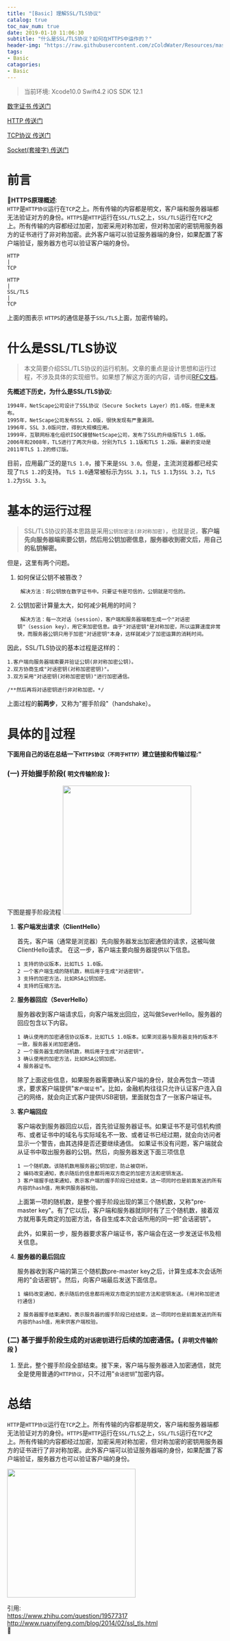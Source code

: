 ```yaml
---
title: "[Basic] 理解SSL/TLS协议"
catalog: true
toc_nav_num: true
date: 2019-01-10 11:06:30
subtitle: "什么是SSL/TLS协议？如何在HTTPS中运作的？"
header-img: "https://raw.githubusercontent.com/zColdWater/Resources/master/Images/camper.jpg"
tags:
- Basic
catagories:
- Basic
---
```


> 当前环境: Xcode10.0 Swift4.2 iOS SDK 12.1

[数字证书 传送门](https://zcoldwater.github.io/blog/article/commonsense/dc1/)

[HTTP 传送门](https://zcoldwater.github.io/blog/article/commonsense/http1/) 

[TCP协议 传送门]() 

[Socket(套接字) 传送门](https://zcoldwater.github.io/blog/article/commonsense/socket1/)


前言
=======

**HTTPS原理概述**:   
`HTTP`是`HTTP协议`运行在`TCP`之上。所有传输的内容都是明文，客户端和服务器端都无法验证对方的身份。`HTTPS`是`HTTP`运行在`SSL/TLS`之上，`SSL/TLS`运行在`TCP`之上。所有传输的内容都经过加密，加密采用对称加密，但对称加密的密钥用服务器方的证书进行了非对称加密。此外客户端可以验证服务器端的身份，如果配置了客户端验证，服务器方也可以验证客户端的身份。 

```
HTTP  
|  
TCP  
```

```
HTTP  
|   
SSL/TLS  
|   
TCP
```

上面的图表示 `HTTPS`的通信是基于`SSL/TLS`上面，加密传输的。


什么是SSL/TLS协议
=======

> 本文简要介绍SSL/TLS协议的运行机制。文章的重点是设计思想和运行过程，不涉及具体的实现细节。如果想了解这方面的内容，请参阅[RFC文档](http://tools.ietf.org/html/rfc5246)。

**先概述下历史，为什么是SSL/TLS协议:**  

    1994年，NetScape公司设计了SSL协议（Secure Sockets Layer）的1.0版，但是未发布。
    1995年，NetScape公司发布SSL 2.0版，很快发现有严重漏洞。
    1996年，SSL 3.0版问世，得到大规模应用。
    1999年，互联网标准化组织ISOC接替NetScape公司，发布了SSL的升级版TLS 1.0版。
    2006年和2008年，TLS进行了两次升级，分别为TLS 1.1版和TLS 1.2版。最新的变动是2011年TLS 1.2的修订版。
 
目前，应用最广泛的是`TLS 1.0`，接下来是`SSL 3.0`。但是，主流浏览器都已经实现了`TLS 1.2`的支持。
`TLS 1.0`通常被标示为`SSL 3.1`，`TLS 1.1`为`SSL 3.2`，`TLS 1.2`为`SSL 3.3`。


基本的运行过程
=======

> SSL/TLS协议的基本思路是采用`公钥加密法(非对称加密)`，也就是说，**客户端先向服务器端索要公钥，然后用公钥加密信息，服务器收到密文后，用自己的私钥解密。**

但是，这里有两个问题。

1. 如何保证公钥不被篡改？

        解决方法：将公钥放在数字证书中。只要证书是可信的，公钥就是可信的。
    

2. 公钥加密计算量太大，如何减少耗用的时间？

        解决方法：每一次对话（session），客户端和服务器端都生成一个"对话密钥"（session key），用它来加密信息。由于"对话密钥"是对称加密，所以运算速度非常快，而服务器公钥只用于加密"对话密钥"本身，这样就减少了加密运算的消耗时间。
   

因此，SSL/TLS协议的基本过程是这样的：

    1.客户端向服务器端索要并验证公钥(非对称加密公钥)。
    2.双方协商生成"对话密钥(对称加密密钥)"。
    3.双方采用"对话密钥(对称加密密钥)"进行加密通信。

    /**然后再将对话密钥进行非对称加密。*/

上面过程的**前两步**，又称为"握手阶段"（handshake）。



具体的过程
=======

**下面用自己的话在总结一下`HTTPS协议（不同于HTTP）`建立链接和传输过程:"**  

### **(一) 开始握手阶段( `明文传输阶段` ):**  

下图是握手阶段流程
<img src="https://raw.githubusercontent.com/zColdWater/Resources/master/Images/handshake.png" height="300" /> 

1. **客户端发出请求（ClientHello）**

    首先，客户端（通常是浏览器）先向服务器发出加密通信的请求，这被叫做ClientHello请求。
在这一步，客户端主要向服务器提供以下信息。

    ```
    1 支持的协议版本，比如TLS 1.0版。
    2 一个客户端生成的随机数，稍后用于生成"对话密钥"。
    3 支持的加密方法，比如RSA公钥加密。
    4 支持的压缩方法。
    ```
2. **服务器回应（SeverHello）**

    服务器收到客户端请求后，向客户端发出回应，这叫做SeverHello。服务器的回应包含以下内容。

    ```
    1 确认使用的加密通信协议版本，比如TLS 1.0版本。如果浏览器与服务器支持的版本不一致，服务器关闭加密通信。
    2 一个服务器生成的随机数，稍后用于生成"对话密钥"。
    3 确认使用的加密方法，比如RSA公钥加密。
    4 服务器证书。
    ```
    除了上面这些信息，如果服务器需要确认客户端的身份，就会再包含一项请求，要求客户端提供"`客户端证书`"。比如，金融机构往往只允许认证客户连入自己的网络，就会向正式客户提供USB密钥，里面就包含了一张客户端证书。

3. **客户端回应**

    客户端收到服务器回应以后，首先验证服务器证书。如果证书不是可信机构颁布、或者证书中的域名与实际域名不一致、或者证书已经过期，就会向访问者显示一个警告，由其选择是否还要继续通信。
如果证书没有问题，客户端就会从证书中取出服务器的公钥。然后，向服务器发送下面三项信息

    ```
    1 一个随机数。该随机数用服务器公钥加密，防止被窃听。
    2 编码改变通知，表示随后的信息都将用双方商定的加密方法和密钥发送。
    3 客户端握手结束通知，表示客户端的握手阶段已经结束。这一项同时也是前面发送的所有内容的hash值，用来供服务器校验。
    ```

    上面第一项的随机数，是整个握手阶段出现的第三个随机数，又称"pre-master key"。有了它以后，客户端和服务器就同时有了三个随机数，接着双方就用事先商定的加密方法，各自生成本次会话所用的同一把"会话密钥"。

    此外，如果前一步，服务器要求客户端证书，客户端会在这一步发送证书及相关信息。

4. **服务器的最后回应**

    服务器收到客户端的第三个随机数pre-master key之后，计算生成本次会话所用的"会话密钥"。然后，向客户端最后发送下面信息。

    ```
    1 编码改变通知，表示随后的信息都将用双方商定的加密方法和密钥发送。(用对称加密进行通信)

    2 服务器握手结束通知，表示服务器的握手阶段已经结束。这一项同时也是前面发送的所有内容的hash值，用来供客户端校验。
    ```
        

### **(二) 基于握手阶段生成的`对话密钥`进行后续的加密通信。( `非明文传输阶段` )**  

1.  至此，整个握手阶段全部结束。接下来，客户端与服务器进入加密通信，就完全是使用普通的`HTTP协议`，只不过用"`会话密钥`"加密内容。



总结
=======

`HTTP`是`HTTP协议`运行在`TCP`之上。所有传输的内容都是明文，客户端和服务器端都无法验证对方的身份。`HTTPS`是`HTTP`运行在`SSL/TLS`之上，`SSL/TLS`运行在`TCP`之上。所有传输的内容都经过加密，加密采用对称加密，但对称加密的密钥用服务器方的证书进行了非对称加密。此外客户端可以验证服务器端的身份，如果配置了客户端验证，服务器方也可以验证客户端的身份。

<img src="https://raw.githubusercontent.com/zColdWater/Resources/master/Images/handshake1.gif" height="300" /> 



引用:  
https://www.zhihu.com/question/19577317   
http://www.ruanyifeng.com/blog/2014/02/ssl_tls.html   




